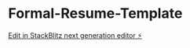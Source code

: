 # Formal-Resume-Template

[Edit in StackBlitz next generation editor ⚡️](https://stackblitz.com/~/github.com/vignesh7797/Formal-Resume-Template)